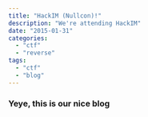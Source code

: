 ```yaml
---
title: "HackIM (Nullcon)!"
description: "We're attending HackIM"
date: "2015-01-31"
categories:
  - "ctf"
  - "reverse"
tags:
  - "ctf"
  - "blog"
---
```


### Yeye, this is our nice blog

